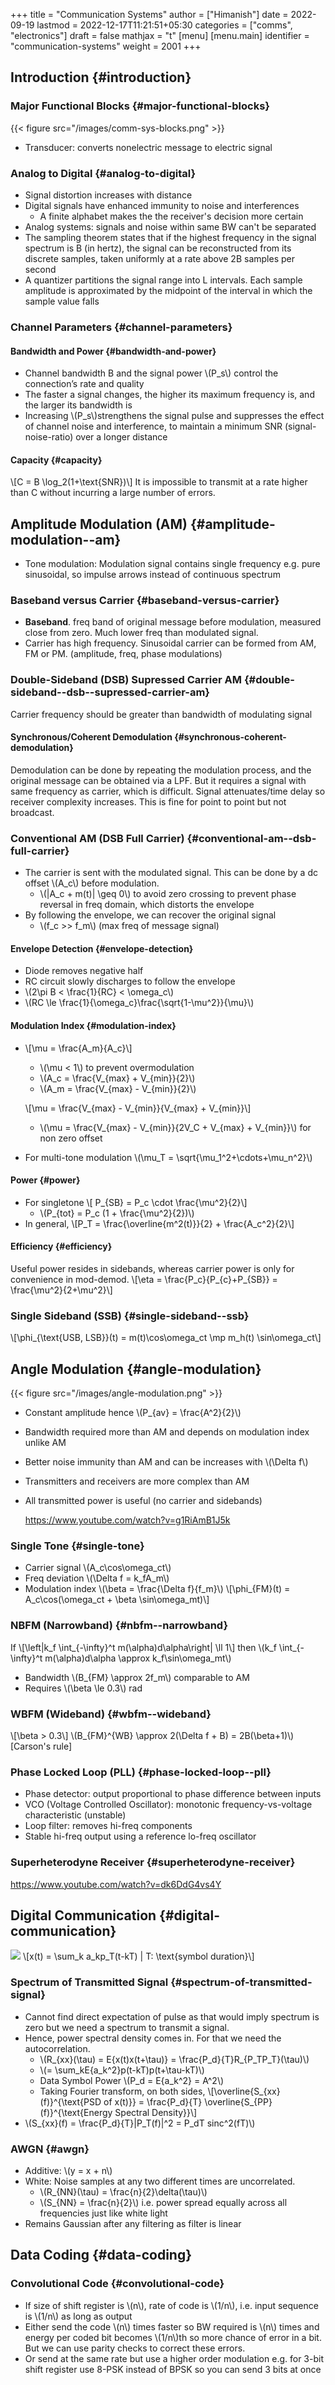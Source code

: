 +++
title = "Communication Systems"
author = ["Himanish"]
date = 2022-09-19
lastmod = 2022-12-17T11:21:51+05:30
categories = ["comms", "electronics"]
draft = false
mathjax = "t"
[menu]
  [menu.main]
    identifier = "communication-systems"
    weight = 2001
+++

## Introduction {#introduction}


### Major Functional Blocks {#major-functional-blocks}

{{< figure src="/images/comm-sys-blocks.png" >}}

-   Transducer: converts nonelectric message to electric signal


### Analog to Digital {#analog-to-digital}

-   Signal distortion increases with distance
-   Digital signals have enhanced immunity to noise and interferences
    -   A finite alphabet makes the the receiver's decision more certain
-   Analog systems: signals and noise within same BW can't be separated
-   The sampling theorem states that if the highest frequency in the signal spectrum is B (in hertz), the signal can be reconstructed from its discrete samples, taken uniformly at a rate above 2B samples per second
-   A quantizer partitions the signal range into L intervals. Each sample amplitude is approximated by the midpoint of the interval in which the sample value falls


### Channel Parameters {#channel-parameters}


#### Bandwidth and Power {#bandwidth-and-power}

-   Channel bandwidth B and the signal power \\(P\_s\\) control the connection’s rate and quality
-   The faster a signal changes, the higher its maximum frequency is, and the larger its bandwidth is
-   Increasing \\(P\_s\\)strengthens the signal pulse and suppresses the effect of channel noise and interference, to maintain a minimum SNR (signal-noise-ratio) over a longer distance


#### Capacity {#capacity}

\\[C = B \log\_2(1+\text{SNR})\\]
It is impossible to transmit at a rate higher than C without incurring a large number of errors.


## Amplitude Modulation (AM) {#amplitude-modulation--am}

-   Tone modulation: Modulation signal contains single frequency e.g. pure sinusoidal, so impulse arrows instead of continuous spectrum


### Baseband versus Carrier {#baseband-versus-carrier}

-   **Baseband**. freq band of original message before modulation, measured close from zero. Much lower freq than modulated signal.
-   Carrier has high frequency. Sinusoidal carrier can be formed from AM, FM or PM. (amplitude, freq, phase modulations)


### Double-Sideband (DSB) Supressed Carrier AM {#double-sideband--dsb--supressed-carrier-am}

Carrier frequency should be greater than bandwidth of modulating signal


#### Synchronous/Coherent Demodulation {#synchronous-coherent-demodulation}

Demodulation can be done by repeating the modulation process, and the original message can be obtained via a LPF. But it requires a signal with same frequency as carrier, which is difficult. Signal attenuates/time delay so receiver complexity increases. This is fine for point to point but not broadcast.


### Conventional AM (DSB Full Carrier) {#conventional-am--dsb-full-carrier}

-   The carrier is sent with the modulated signal. This can be done by a dc offset \\(A\_c\\) before modulation.
    -   \\(|A\_c + m(t)| \geq 0\\) to avoid zero crossing to prevent phase reversal in freq domain, which distorts the envelope
-   By following the envelope, we can recover the original signal
    -   \\(f\_c >> f\_m\\) (max freq of message signal)


#### Envelope Detection {#envelope-detection}

-   Diode removes negative half
-   RC circuit slowly discharges to follow the envelope
-   \\(2\pi B < \frac{1}{RC} < \omega\_c\\)
-   \\(RC \le \frac{1}{\omega\_c}\frac{\sqrt{1-\mu^2}}{\mu}\\)


#### Modulation Index {#modulation-index}

-   \\[\mu = \frac{A\_m}{A\_c}\\]

    -   \\(\mu < 1\\) to prevent overmodulation
    -   \\(A\_c = \frac{V\_{max} + V\_{min}}{2}\\)
    -   \\(A\_m = \frac{V\_{max} - V\_{min}}{2}\\)

    \\[\mu = \frac{V\_{max} - V\_{min}}{V\_{max} + V\_{min}}\\]

    -   \\(\mu = \frac{V\_{max} - V\_{min}}{2V\_C + V\_{max} + V\_{min}}\\) for non zero offset
-   For multi-tone modulation \\(\mu\_T = \sqrt{\mu\_1^2+\cdots+\mu\_n^2}\\)


#### Power {#power}

-   For singletone
    \\[ P\_{SB} = P\_c \cdot \frac{\mu^2}{2}\\]
    -   \\(P\_{tot} = P\_c (1 + \frac{\mu^2}{2})\\)
-   In general,
    \\[P\_T = \frac{\overline{m^2(t)}}{2} + \frac{A\_c^2}{2}\\]


#### Efficiency {#efficiency}

Useful power resides in sidebands, whereas carrier power is only for convenience in mod-demod.
\\[\eta = \frac{P\_c}{P\_{c}+P\_{SB}} = \frac{\mu^2}{2+\mu^2}\\]


### Single Sideband (SSB) {#single-sideband--ssb}

\\[\phi\_{\text{USB, LSB}}(t) = m(t)\cos\omega\_ct \mp m\_h(t) \sin\omega\_ct\\]


## Angle Modulation {#angle-modulation}

{{< figure src="/images/angle-modulation.png" >}}

-   Constant amplitude hence \\(P\_{av} = \frac{A^2}{2}\\)
-   Bandwidth required more than AM and depends on modulation index unlike AM
-   Better noise immunity than AM and can be increases with \\(\Delta f\\)
-   Transmitters and receivers are more complex than AM
-   All transmitted power is useful (no carrier and sidebands)

    <https://www.youtube.com/watch?v=g1RiAmB1J5k>


### Single Tone {#single-tone}

-   Carrier signal \\(A\_c\cos\omega\_ct\\)
-   Freq deviation \\(\Delta f = k\_fA\_m\\)
-   Modulation index  \\(\beta = \frac{\Delta f}{f\_m}\\)
    \\[\phi\_{FM}(t) = A\_c\cos(\omega\_ct + \beta \sin\omega\_mt)\\]


### NBFM (Narrowband) {#nbfm--narrowband}

If  \\[\left|k\_f \int\_{-\infty}^t m(\alpha)d\alpha\right| \ll 1\\] then \\(k\_f \int\_{-\infty}^t m(\alpha)d\alpha \approx k\_f\sin\omega\_mt\\)

-   Bandwidth \\(B\_{FM} \approx 2f\_m\\) comparable to AM
-   Requires \\(\beta \le 0.3\\) rad


### WBFM (Wideband) {#wbfm--wideband}

\\[\beta > 0.3\\]
\\(B\_{FM}^{WB} \approx 2(\Delta f + B) = 2B(\beta+1)\\) [Carson's rule]


### Phase Locked Loop (PLL) {#phase-locked-loop--pll}

-   Phase detector: output proportional to phase difference between inputs
-   VCO (Voltage Controlled Oscillator): monotonic frequency-vs-voltage characteristic (unstable)
-   Loop filter: removes hi-freq components
-   Stable hi-freq output using a reference lo-freq oscillator


### Superheterodyne Receiver {#superheterodyne-receiver}

<https://www.youtube.com/watch?v=dk6DdG4vs4Y>


## Digital Communication {#digital-communication}

![](/images/digital-comms-flowchart.png)
\\[x(t) = \sum\_k a\_kp\_T(t-kT) | T: \text{symbol duration}\\]


### Spectrum of Transmitted Signal {#spectrum-of-transmitted-signal}

-   Cannot find direct expectation of pulse as that would imply spectrum is zero but we need a spectrum to transmit a signal.
-   Hence, power spectral density comes in. For that we need the autocorrelation.
    -   \\(R\_{xx}(\tau) = E{x(t)x(t+\tau)} = \frac{P\_d}{T}R\_{P\_TP\_T}(\tau)\\)
    -   \\(= \sum\_kE{a\_k^2}p(t-kT)p(t+\tau-kT)\\)
    -   Data Symbol Power \\(P\_d = E{a\_k^2} = A^2\\)
    -   Taking Fourier transform, on both sides,  \\[\overline{S\_{xx}(f)}^{\text{PSD of x(t)}} = \frac{P\_d}{T} \overline{S\_{PP}(f)}^{\text{Energy Spectral Density}}\\]
-   \\(S\_{xx}(f) = \frac{P\_d}{T}|P\_T(f)|^2 = P\_dT sinc^2(fT)\\)


### AWGN {#awgn}

-   Additive: \\(y = x + n\\)
-   White: Noise samples at any two different times are uncorrelated.
    -   \\(R\_{NN}(\tau) = \frac{n}{2}\delta(\tau)\\)
    -   \\(S\_{NN} = \frac{n}{2}\\) i.e. power spread equally across all frequencies just like white light
-   Remains Gaussian after any filtering as filter is linear


## Data Coding {#data-coding}


### Convolutional Code {#convolutional-code}

-   If size of shift register is \\(n\\), rate of code is \\(1/n\\), i.e. input sequence is \\(1/n\\) as long as output
-   Either send the code \\(n\\) times faster so BW required is \\(n\\) times and energy per coded bit becomes \\(1/n\\)th so more chance of error in a bit. But we can use parity checks to correct these errors.
-   Or send at the same rate but use a higher order modulation e.g. for 3-bit shift register use 8-PSK instead of BPSK so you can send 3 bits at once
